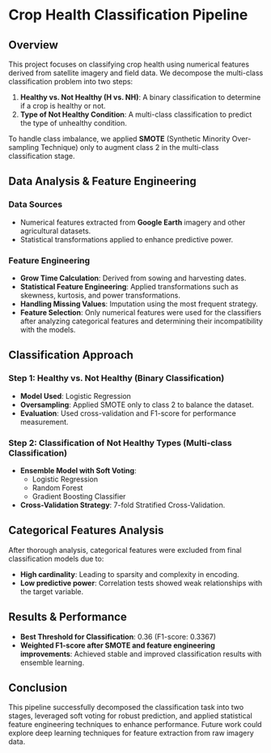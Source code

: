 # Crop Health Classification Pipeline

## Overview
This project focuses on classifying crop health using numerical features derived from satellite imagery and field data. We decompose the multi-class classification problem into two steps:
1. **Healthy vs. Not Healthy (H vs. NH)**: A binary classification to determine if a crop is healthy or not.
2. **Type of Not Healthy Condition**: A multi-class classification to predict the type of unhealthy condition.

To handle class imbalance, we applied **SMOTE** (Synthetic Minority Over-sampling Technique) only to augment class 2 in the multi-class classification stage.

## Data Analysis & Feature Engineering
### Data Sources
- Numerical features extracted from **Google Earth** imagery and other agricultural datasets.
- Statistical transformations applied to enhance predictive power.

### Feature Engineering
- **Grow Time Calculation**: Derived from sowing and harvesting dates.
- **Statistical Feature Engineering**: Applied transformations such as skewness, kurtosis, and power transformations.
- **Handling Missing Values**: Imputation using the most frequent strategy.
- **Feature Selection**: Only numerical features were used for the classifiers after analyzing categorical features and determining their incompatibility with the models.

## Classification Approach
### Step 1: Healthy vs. Not Healthy (Binary Classification)
- **Model Used**: Logistic Regression
- **Oversampling**: Applied SMOTE only to class 2 to balance the dataset.
- **Evaluation**: Used cross-validation and F1-score for performance measurement.

### Step 2: Classification of Not Healthy Types (Multi-class Classification)
- **Ensemble Model with Soft Voting**:
  - Logistic Regression
  - Random Forest
  - Gradient Boosting Classifier
- **Cross-Validation Strategy**: 7-fold Stratified Cross-Validation.

## Categorical Features Analysis
After thorough analysis, categorical features were excluded from final classification models due to:
- **High cardinality**: Leading to sparsity and complexity in encoding.
- **Low predictive power**: Correlation tests showed weak relationships with the target variable.

## Results & Performance
- **Best Threshold for Classification**: 0.36 (F1-score: 0.3367)
- **Weighted F1-score after SMOTE and feature engineering improvements**: Achieved stable and improved classification results with ensemble learning.

## Conclusion
This pipeline successfully decomposed the classification task into two stages, leveraged soft voting for robust prediction, and applied statistical feature engineering techniques to enhance performance. Future work could explore deep learning techniques for feature extraction from raw imagery data.

